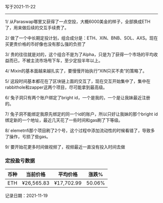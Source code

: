 写于2021-11-22

-----

1/ 从Paraswap哪里又获得了一点空投，大概6000美金的样子，全部换成ETH了，用来做后续的交互手续费了。

2/ 做了一个中长期定投计划，组合成分是：ETH、XIN、BNB、SOL、AXS。现在买更贵价格的币好像也没有那么强的负担了

3/ 贵的往往就是对的，这个组合不是为了Alpha，只是为了获得一个市场的平均收益而已，不被主流市场甩下车，至少定投半年以上。

4/ Mixin的基本面越来越扎实了，要慢慢开始执行“XIN只买不卖”的策略了。

5/ 这段时间基本都花在了区块链上面的交互了，现在交互开始集中了，集中在rabbithole和zapper这两个项目，尽可能拿到最高级。

6/ 兔子洞只有两个账户绑定了bright id，一个是我的，一个是让我妹最近注册的。

7/ 兔子洞不能绑定我原先绑定的同一个id的账户，所以只好让我妹的那个bright id绑定新的一个地址，最近几天花了一些时间和gas刷了下等级。

8/ elemetnfi那个项目刷了2个号，这个过程中添加流动性的时候看错了，导致多了操作，亏损了些gas。

9/ 要开始花更多时间做视频了，视频最近一直没有投入时间去做

### 定投盈亏数据
| 币种 | 当前价格 | 平均价格 |  涨跌%  |  
| :--: | :----------: | :----------: | :-----: | 
| ETH  |  ¥26,565.83 |  ¥17,702.99 | 50.06%  |

记录日期：2021-11-19
